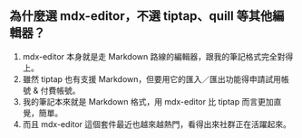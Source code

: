 ## 為什麼選 mdx-editor，不選 tiptap、quill 等其他編輯器？

1. mdx-editor 本身就是走 Markdown 路線的編輯器，跟我的筆記格式完全對得上。
2. 雖然 tiptap 也有支援 Markdown，但要用它的匯入／匯出功能得申請試用帳號 & 付費帳號。
3. 我的筆記本來就是 Markdown 格式，用 mdx-editor 比 tiptap 而言更加直覺，簡單。
4. 而且 mdx-editor 這個套件最近也越來越熱門，看得出來社群正在活躍起來。
